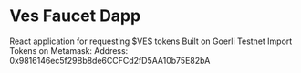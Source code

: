 # Ves Faucet Dapp

React application for requesting $VES tokens
Built on Goerli Testnet
Import Tokens on Metamask: Address:  0x9816146ec5f29Bb8de6CCFCd2fD5AA10b75E82bA
